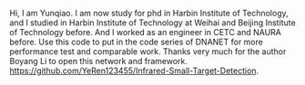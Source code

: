 Hi, I am Yunqiao. I am now study for phd in Harbin Institute of Technology, and I studied in Harbin Institute of Technology at Weihai and Beijing Institute of Technology before. And I worked as an engineer in CETC and NAURA before.
Use this code to put in the code series of DNANET for more performance test and comparable work. Thanks very much for the author Boyang Li to open this network and framework. https://github.com/YeRen123455/Infrared-Small-Target-Detection.
